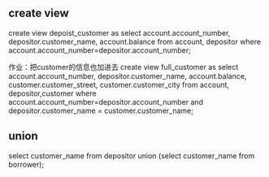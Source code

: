 ## create view
create view depoist_customer as select account.account_number, depositor.customer_name, account.balance from account, depositor where account.account_number=depositor.account_number;

作业：把customer的信息也加进去
create view full_customer as select account.account_number, depositor.customer_name, account.balance, customer.customer_street, customer.customer_city from account, depositor,customer where account.account_number=depositor.account_number and depositor.customer_name = customer.customer_name;

## union 
select customer_name from depositor union (select customer_name from borrower);

## 

